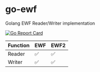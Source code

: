 # go-ewf
Golang EWF Reader/Writer implementation

[![Go Report Card](https://goreportcard.com/badge/github.com/asalih/go-ewf)](https://goreportcard.com/report/github.com/asalih/go-ewf)

| Function | EWF | EWF2 |
| --- | --- | --- |
| Reader | ✅ | ✅ |
| Writer | ✅ | ✅ |